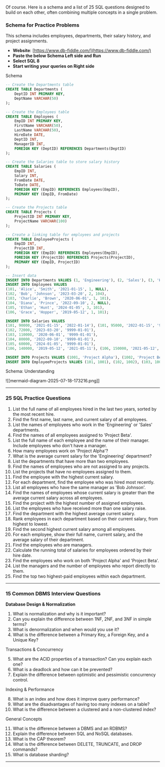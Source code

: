 Of course. Here is a schema and a list of 25 SQL questions designed to build on each other, often combining multiple concepts in a single problem.

### Schema for Practice Problems

This schema includes employees, departments, their salary history, and project assignments.

- **Website**: [https://www.db-fiddle.com/](https://www.db-fiddle.com/)
- **Paste the below Schema Left side and Run**
- **Select SQL 8**
- **Start writing your queries on Right side**

Schema

```sql
-- Create the Departments table
CREATE TABLE Departments (
    DeptID INT PRIMARY KEY,
    DeptName VARCHAR(50)
);

-- Create the Employees table
CREATE TABLE Employees (
    EmpID INT PRIMARY KEY,
    FirstName VARCHAR(50),
    LastName VARCHAR(50),
    HireDate DATE,
    DeptID INT,
    ManagerID INT,
    FOREIGN KEY (DeptID) REFERENCES Departments(DeptID)
);

-- Create the Salaries table to store salary history
CREATE TABLE Salaries (
    EmpID INT,
    Salary INT,
    FromDate DATE,
    ToDate DATE,
    FOREIGN KEY (EmpID) REFERENCES Employees(EmpID),
    PRIMARY KEY (EmpID, FromDate)
);

-- Create the Projects table
CREATE TABLE Projects (
    ProjectID INT PRIMARY KEY,
    ProjectName VARCHAR(100)
);

-- Create a linking table for employees and projects
CREATE TABLE EmployeeProjects (
    EmpID INT,
    ProjectID INT,
    FOREIGN KEY (EmpID) REFERENCES Employees(EmpID),
    FOREIGN KEY (ProjectID) REFERENCES Projects(ProjectID),
    PRIMARY KEY (EmpID, ProjectID)
);

-- Insert data
INSERT INTO Departments VALUES (1, 'Engineering'), (2, 'Sales'), (3, 'HR'), (4, 'Marketing');
INSERT INTO Employees VALUES 
(101, 'Alice', 'Smith', '2021-01-15', 1, NULL),
(102, 'Bob', 'Johnson', '2023-03-20', 2, 104),
(103, 'Charlie', 'Brown', '2020-06-01', 1, 101),
(104, 'Diana', 'Prince', '2022-09-10', 2, NULL),
(105, 'Ethan', 'Hunt', '2024-01-05', 3, 101),
(106, 'Grace', 'Hopper', '2019-05-12', 1, 101);

INSERT INTO Salaries VALUES
(101, 90000, '2021-01-15', '2022-01-14'), (101, 95000, '2022-01-15', '9999-01-01'),
(102, 72000, '2023-03-20', '9999-01-01'),
(103, 110000, '2020-06-01', '9999-01-01'),
(104, 80000, '2022-09-10', '9999-01-01'),
(105, 60000, '2024-01-05', '9999-01-01'),
(106, 140000, '2019-05-12', '2021-05-11'), (106, 150000, '2021-05-12', '9999-01-01');

INSERT INTO Projects VALUES (1001, 'Project Alpha'), (1002, 'Project Beta'), (1003, 'Project Gamma');
INSERT INTO EmployeeProjects VALUES (101, 1001), (102, 1002), (103, 1001), (103, 1002), (106, 1001), (106, 1003);
```

Schema: Understanding

![[mermaid-diagram-2025-07-18-173216.png]]

---

### 25 SQL Practice Questions

1. List the full name of all employees hired in the last two years, sorted by the most recent hire.
2. Find the first name, last name, and current salary of all employees.
3. List the names of employees who work in the 'Engineering' or 'Sales' departments.
4. Find the names of all employees assigned to 'Project Beta'.
5. List the full name of each employee and the name of their manager. Include employees who don't have a manager.
6. How many employees work on 'Project Alpha'?
7. What is the average current salary for the 'Engineering' department?
8. List the departments that have more than two employees.
9. Find the names of employees who are not assigned to any projects.
10. List the projects that have no employees assigned to them.
11. Find the employee with the highest current salary.
12. For each department, find the employee who was hired most recently.
13. List all employees who have the same manager as 'Bob Johnson'.
14. Find the names of employees whose current salary is greater than the average current salary across all employees.
15. Find the project with the highest number of assigned employees.
16. List the employees who have received more than one salary raise.
17. Find the department with the highest average current salary.
18. Rank employees in each department based on their current salary, from highest to lowest.
19. Find the second highest current salary among all employees.
20. For each employee, show their full name, current salary, and the average salary of their department.
21. Find the employees who are managers.
22. Calculate the running total of salaries for employees ordered by their hire date.
23. Find the employees who work on both 'Project Alpha' and 'Project Beta'.
24. List the managers and the number of employees who report directly to them.
25. Find the top two highest-paid employees within each department.
---
### 15 Common DBMS Interview Questions

**Database Design & Normalization**

1. What is normalization and why is it important?
2. Can you explain the difference between 1NF, 2NF, and 3NF in simple terms?
3. What is denormalization and when would you use it?
4. What is the difference between a Primary Key, a Foreign Key, and a Unique Key?

Transactions & Concurrency

5. What are the ACID properties of a transaction? Can you explain each one?
6. What is a deadlock and how can it be prevented?
7. Explain the difference between optimistic and pessimistic concurrency control.

Indexing & Performance

8. What is an index and how does it improve query performance?
9. What are the disadvantages of having too many indexes on a table?
10. What is the difference between a clustered and a non-clustered index?

General Concepts

11. What is the difference between a DBMS and an RDBMS?
12. Explain the difference between SQL and NoSQL databases.
13. What is the CAP theorem?
14. What is the difference between DELETE, TRUNCATE, and DROP commands?
15. What is database sharding?
---
